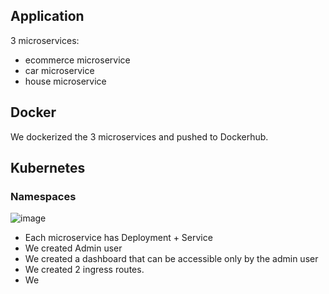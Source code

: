 ## Application
3 microservices:
- ecommerce microservice
- car microservice
- house microservice


## Docker
We dockerized the 3 microservices and pushed to Dockerhub.


## Kubernetes

### Namespaces
![image](https://user-images.githubusercontent.com/56545375/212728246-330456e7-5764-41e4-90dd-20de936a129a.png)

- Each microservice has Deployment + Service
- We created Admin user
- We created a dashboard that can be accessible only by the admin user
- We created 2 ingress routes.
- We
